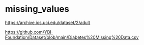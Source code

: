 # missing_values

https://archive.ics.uci.edu/dataset/2/adult

https://github.com/YBI-Foundation/Dataset/blob/main/Diabetes%20Missing%20Data.csv